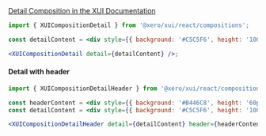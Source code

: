 <!-- Detail -->
<div class="xui-margin-vertical">
	<a href="../section-compositions-detail.html" isDocLink>Detail Composition in the XUI Documentation</a>
</div>

```jsx harmony
import { XUICompositionDetail } from '@xero/xui/react/compositions';

const detailContent = <div style={{ background: '#C5C5F6', height: '100px' }}></div>;

<XUICompositionDetail detail={detailContent} />;
```

#### Detail with header

```jsx harmony
import { XUICompositionDetailHeader } from '@xero/xui/react/compositions';

const headerContent = <div style={{ background: '#B446C8', height: '60px' }}></div>;
const detailContent = <div style={{ background: '#C5C5F6', height: '100px' }}></div>;

<XUICompositionDetailHeader detail={detailContent} header={headerContent} />;
```
